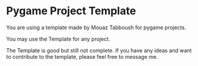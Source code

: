 # Pygame Project Template
You are using a template made by Mouaz Tabboush for pygame projects.

You may use the Template for any project.

The Template is good but still not complete. If you have any ideas and want to contribute to the template, please feel free to message me.
